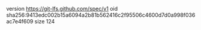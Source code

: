 version https://git-lfs.github.com/spec/v1
oid sha256:9413edc002b15a6094a2b81b562416c2f95506c4600d7d0a998f036ac7e4f609
size 124
